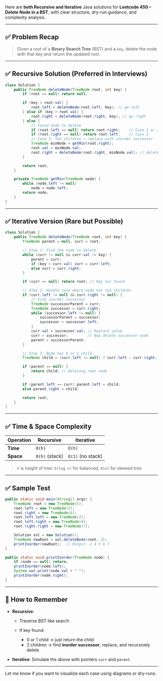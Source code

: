 Here are **both Recursive and Iterative** Java solutions for **Leetcode 450 – Delete Node in a BST**, with clear structure, dry-run guidance, and complexity analysis.

---

## ✅ Problem Recap

> Given a root of a **Binary Search Tree** (BST) and a `key`, delete the node with that key and return the updated root.

---

## ✅ Recursive Solution (Preferred in Interviews)

```java
class Solution {
    public TreeNode deleteNode(TreeNode root, int key) {
        if (root == null) return null;

        if (key < root.val) {
            root.left = deleteNode(root.left, key); // go left
        } else if (key > root.val) {
            root.right = deleteNode(root.right, key); // go right
        } else {
            // Found node to delete
            if (root.left == null) return root.right;    // Case 1 or 2
            if (root.right == null) return root.left;    // Case 2
            // Case 3: Two children → replace with inorder successor
            TreeNode minNode = getMin(root.right);
            root.val = minNode.val;
            root.right = deleteNode(root.right, minNode.val); // delete successor
        }

        return root;
    }

    private TreeNode getMin(TreeNode node) {
        while (node.left != null)
            node = node.left;
        return node;
    }
}
```

---

## ✅ Iterative Version (Rare but Possible)

```java
class Solution {
    public TreeNode deleteNode(TreeNode root, int key) {
        TreeNode parent = null, curr = root;

        // Step 1: Find the node to delete
        while (curr != null && curr.val != key) {
            parent = curr;
            if (key < curr.val) curr = curr.left;
            else curr = curr.right;
        }

        if (curr == null) return root; // Key not found

        // Step 2: Handle case where node has two children
        if (curr.left != null && curr.right != null) {
            // Find inorder successor
            TreeNode successorParent = curr;
            TreeNode successor = curr.right;
            while (successor.left != null) {
                successorParent = successor;
                successor = successor.left;
            }
            curr.val = successor.val; // Replace value
            curr = successor;         // Now delete successor node
            parent = successorParent;
        }

        // Step 3: Node has 0 or 1 child
        TreeNode child = (curr.left != null) ? curr.left : curr.right;

        if (parent == null) {
            return child; // Deleting root node
        }

        if (parent.left == curr) parent.left = child;
        else parent.right = child;

        return root;
    }
}
```

---

## ✅ Time & Space Complexity

| Operation | Recursive      | Iterative         |
| --------- | -------------- | ----------------- |
| **Time**  | `O(h)`         | `O(h)`            |
| **Space** | `O(h)` (stack) | `O(1)` (no stack) |

> `h` is height of tree: `O(log n)` for balanced, `O(n)` for skewed tree

---

## ✅ Sample Test

```java
public static void main(String[] args) {
    TreeNode root = new TreeNode(5);
    root.left = new TreeNode(3);
    root.right = new TreeNode(6);
    root.left.left = new TreeNode(2);
    root.left.right = new TreeNode(4);
    root.right.right = new TreeNode(7);

    Solution sol = new Solution();
    TreeNode newRoot = sol.deleteNode(root, 3);
    printInorder(newRoot);  // Output: 2 4 5 6 7
}

public static void printInorder(TreeNode node) {
    if (node == null) return;
    printInorder(node.left);
    System.out.print(node.val + " ");
    printInorder(node.right);
}
```

---

## 🧠 How to Remember

* **Recursive**:

  * Traverse BST like search
  * If key found:

    * 0 or 1 child → just return the child
    * 2 children → find **inorder successor**, replace, and recursively delete
* **Iterative**: Simulate the above with pointers `curr` and `parent`

---

Let me know if you want to visualize each case using diagrams or dry-runs.
